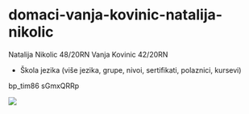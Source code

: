 # domaci-vanja-kovinic-natalija-nikolic
Natalija Nikolic 48/20RN
Vanja Kovinic 42/20RN

* Škola jezika (više jezika, grupe, nivoi, sertifikati, polaznici, kursevi)

bp_tim86	sGmxQRRp	


<img align="center" src="https://user-images.githubusercontent.com/92781927/170845837-1173de98-e7fa-4d2d-9af5-ec4ee9e3c827.png">
